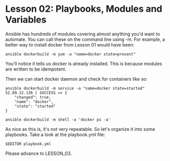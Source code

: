 # Lesson 02: Playbooks, Modules and Variables

Ansible has hundreds of modules covering almost anything you'd want to automate.
You can call these on the command line using -m. For example, a better way
to install docker from Lesson 01 would have been:

```
ansible dockerbuild -m yum -a "name=docker state=present"
```

You'll notice it tells us docker is already installed.  This is because modules
are written to be idempotent.

Then we can start docker daemon and check for containers like so:

```
ansible dockerbuild -m service -a "name=docker state=started"
52.89.12.136 | SUCCESS => {
    "changed": true,
    "name": "docker",
    "state": "started"
}

ansible dockerbuild -m shell -a 'docker ps -a'
```

As nice as this is, it's not very repeatable.  So let's organize it into some
playbooks.  Take a look at the playbook.yml file:

```
$EDITOR playbook.yml
```

Please advance to LESSON_03.
